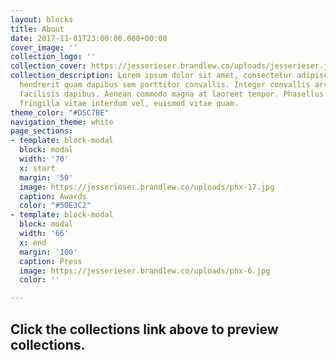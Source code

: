 ```yaml
---
layout: blocks
title: About
date: 2017-11-01T23:00:00.000+00:00
cover_image: ''
collection_logo: ''
collection_cover: https://jesserieser.brandlew.co/uploads/jesserieser.jpg
collection_description: Lorem ipsum dolor sit amet, consectetur adipiscing elit. Nulla
  hendrerit quam dapibus sem porttitor convallis. Integer convallis arcu non lectus
  facilisis dapibus. Aenean commodo magna at laoreet tempor. Phasellus lorem lorem,
  fringilla vitae interdum vel, euismod vitae quam.
theme_color: "#D5C7BE"
navigation_theme: white
page_sections:
- template: block-modal
  block: modal
  width: '70'
  x: start
  margin: '50'
  image: https://jesserieser.brandlew.co/uploads/phx-17.jpg
  caption: Awards
  color: "#50E3C2"
- template: block-modal
  block: modal
  width: '66'
  x: end
  margin: '100'
  caption: Press
  image: https://jesserieser.brandlew.co/uploads/phx-6.jpg
  color: ''

---
```

## Click the collections link above to preview collections.